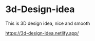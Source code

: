 # 3d-Design-idea  

This is 3D design idea, nice and smooth                           

https://3d-design-idea.netlify.app/   
